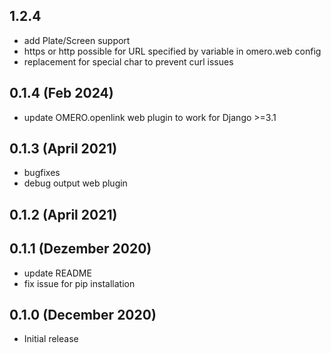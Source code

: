 1.2.4
--------------------
- add Plate/Screen support
- https or http possible for URL specified by variable in omero.web config 
- replacement for special char to prevent curl issues

0.1.4 (Feb 2024)
---------------------
- update OMERO.openlink web plugin to work for Django >=3.1

0.1.3 (April 2021)
--------------------
- bugfixes
- debug output web plugin

0.1.2 (April 2021)
--------------------

0.1.1 (Dezember 2020)
----------------------
- update README
- fix issue for pip installation

0.1.0 (December 2020)
----------------------

- Initial release
